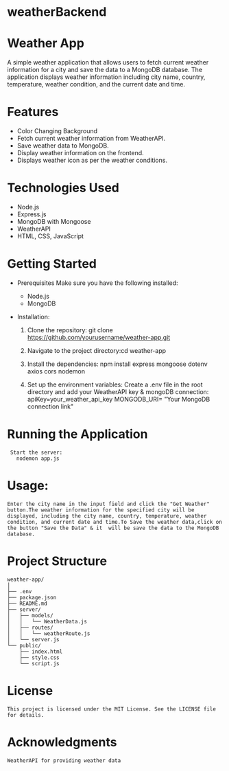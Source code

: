 # weatherBackend

# Weather App
  A simple weather application that allows users to fetch current weather information for a city and save the data to a MongoDB database. The application displays weather information including city name, country, temperature, weather condition, and the current date and time.
  
# Features
 - Color Changing Background
 - Fetch current weather information from WeatherAPI.
 - Save weather data to MongoDB.
 - Display weather information on the frontend.
 - Displays weather icon as per the weather conditions.

 # Technologies Used
 - Node.js
 - Express.js
 - MongoDB with Mongoose
 - WeatherAPI
 - HTML, CSS, JavaScript
 
 # Getting Started

 * Prerequisites
   Make sure you have the following installed:
   - Node.js
   - MongoDB
   
 * Installation:

   1. Clone the repository:
       git clone https://github.com/yourusername/weather-app.git 

   2. Navigate to the project directory:cd weather-app

   3. Install the dependencies:
       npm install express mongoose dotenv axios cors nodemon

   4. Set up the environment variables:
       Create a .env file in the root directory and add your WeatherAPI key & mongoDB connection:
       apiKey=your_weather_api_key
       MONGODB_URI= "Your MongoDB connection link"

   
  # Running the Application
     Start the server:
       nodemon app.js

  # Usage:
    Enter the city name in the input field and click the "Get Weather" button.The weather information for the specified city will be displayed, including the city name, country, temperature, weather condition, and current date and time.To Save the weather data,click on the button "Save the Data" & it  will be save the data to the MongoDB database.
  
  # Project Structure 
    weather-app/
    │
    ├── .env
    ├── package.json
    ├── README.md
    ├── server/
    │   ├── models/
    │   │   └── WeatherData.js
    │   ├── routes/
    │   │   └── weatherRoute.js
    │   └── server.js
    └── public/
        ├── index.html
        ├── style.css
        └── script.js
        
  # License
    This project is licensed under the MIT License. See the LICENSE file for details.
    
  # Acknowledgments
    WeatherAPI for providing weather data
